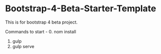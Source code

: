 # Bootstrap-4-Beta-Starter-Template
This is for bootstrap 4 beta project.

Commands to start - 
0. nom install
1. gulp
2. gulp serve
